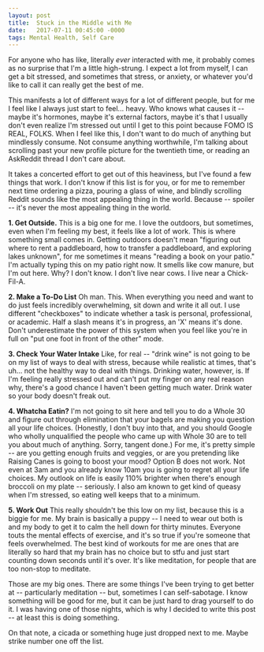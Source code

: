 ```yaml
---
layout: post
title:  Stuck in the Middle with Me
date:   2017-07-11 00:45:00 -0000
tags: Mental Health, Self Care
---
```



For anyone who has like, literally _ever_ interacted with me, it probably comes as no surprise that I'm a little high-strung. I expect a lot from myself, I can get a bit stressed, and sometimes that stress, or anxiety, or whatever you'd like to call it can really get the best of me.

This manifests a lot of different ways for a lot of different people, but for me I feel like I always just start to feel... heavy. Who knows what causes it -- maybe it's hormones, maybe it's external factors, maybe it's that I usually don't even realize I'm stressed out until I get to this point because FOMO IS REAL, FOLKS. When I feel like this, I don't want to do much of anything but mindlessly consume. Not consume anything worthwhile, I'm talking about scrolling past your new profile picture for the twentieth time, or reading an AskReddit thread I don't care about. 

It takes a concerted effort to get out of this heaviness, but I've found a few things that work. I don't know if this list is for you, or for me to remember next time ordering a pizza, pouring a glass of wine, and blindly scrolling Reddit sounds like the most appealing thing in the world. Because -- spoiler -- it's never the most appealing thing in the world.

<b>1. Get Outside.</b> This is a big one for me. I love the outdoors, but sometimes, even when I'm feeling my best, it feels like a lot of work. This is where something small comes in. Getting outdoors doesn't mean "figuring out where to rent a paddleboard, how to transfer a paddleboard, and exploring lakes unknown", for me sometimes it means "reading a book on your patio." I'm actually typing this on my patio right now. It smells like cow manure, but I'm out here. Why? I don't know. I don't live near cows. I live near a Chick-Fil-A.

<b>2. Make a To-Do List</b> Oh man. This. When everything you need and want to do just feels incredibly overwhelming, sit down and write it all out. I use different "checkboxes" to indicate whether a task is personal, professional, or academic. Half a slash means it's in progress, an 'X' means it's done. Don't underestimate the power of this system when you feel like you're in full on "put one foot in front of the other" mode. 

<b>3. Check Your Water Intake</b> Like, for real -- "drink wine" is not going to be on my list of ways to deal with stress, because while realistic at times, that's uh... not the healthy way to deal with things. Drinking water, however, is. If I'm feeling really stressed out and can't put my finger on any real reason why, there's a good chance I haven't been getting much water. Drink water so your body doesn't freak out.

<b>4. Whatcha Eatin?</b> I'm not going to sit here and tell you to do a Whole 30 and figure out through elimination that your bagels are making you question all your life choices. (Honestly, I don't buy into that, and you should Google who wholly unqualified the people who came up with Whole 30 are to tell you about much of anything. Sorry, tangent done.) For me, it's pretty simple -- are you getting enough fruits and veggies, or are you pretending like Raising Canes is going to boost your mood? Option B does not work. Not even at 3am and you already know 10am you is going to regret all your life choices. My outlook on life is easily 110% brighter when there's enough broccoli on my plate -- seriously. I also am known to get kind of queasy when I'm stressed, so eating well keeps that to a minimum. 

<b>5. Work Out</b> This really shouldn't be this low on my list, because this is a biggie for me. My brain is basically a puppy -- I need to wear out both is and my body to get it to calm the hell down for thirty minutes. Everyone touts the mental effects of exercise, and it's so true if you're someone that feels overwhelmed. The best kind of workouts for me are ones that are literally so hard that my brain has no choice but to stfu and just start counting down seconds until it's over. It's like meditation, for people that are too non-stop to meditate. 

Those are my big ones. There are some things I've been trying to get better at -- particularly meditation -- but, sometimes I can self-sabotage. I know something will be good for me, but it can be just hard to drag yourself to do it. I was having one of those nights, which is why I decided to write this post -- at least this is doing something. 

On that note, a cicada or something huge just dropped next to me. Maybe strike number one off the list.
